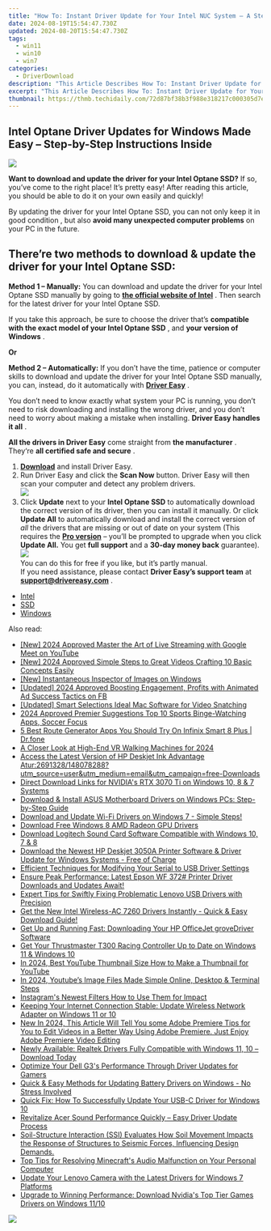 ```yaml
---
title: "How To: Instant Driver Update for Your Intel NUC System – A Step-by-Step Tutorial"
date: 2024-08-19T15:54:47.730Z
updated: 2024-08-20T15:54:47.730Z
tags:
  - win11
  - win10
  - win7
categories:
  - DriverDownload
description: "This Article Describes How To: Instant Driver Update for Your Intel NUC System – A Step-by-Step Tutorial"
excerpt: "This Article Describes How To: Instant Driver Update for Your Intel NUC System – A Step-by-Step Tutorial"
thumbnail: https://thmb.techidaily.com/72d87bf38b3f988e318217c000305d7e3da283a047b864a8cf5c572968e745b4.jpg
---
```


## Intel Optane Driver Updates for Windows Made Easy – Step-by-Step Instructions Inside

![](https://images.drivereasy.com/wp-content/uploads/2018/12/snap000142.png)

 **Want to download and update the driver for your Intel Optane SSD?** If so, you’ve come to the right place! It’s pretty easy! After reading this article, you should be able to do it on your own easily and quickly!

 By updating the driver for your Intel Optane SSD, you can not only keep it in good condition , but also   **avoid many unexpected computer problems**  on your PC in the future.

## **There’re two methods to download & update the driver for your Intel Optane SSD:**

**Method 1 – Manually:**  You can download and update the driver for your Intel Optane SSD manually by going to **[the official website of Intel](https://www.intel.com/content/www/us/en/homepage.html)**  . Then search for the latest driver for your Intel Optane SSD.

 If you take this approach, be sure to choose the driver that’s **compatible with the exact model of your Intel Optane SSD** , and **your version of Windows** .

**Or**

**Method 2 – Automatically:**   If you don’t have the time, patience or computer skills to download and update the driver for your Intel Optane SSD manually, you can, instead, do it automatically with **[Driver Easy](https://tools.techidaily.com/drivereasy/download/)**  .

 You don’t need to know exactly what system your PC is running, you don’t need to risk downloading and installing the wrong driver, and you don’t need to worry about making a mistake when installing. **Driver Easy handles it all** .

**All the drivers in Driver Easy** come straight from **the manufacturer** . They‘re **all certified safe and secure** .

1. **[Download](https://tools.techidaily.com/drivereasy/download/)**  and install Driver Easy.
2. Run Driver Easy and click the **Scan Now**  button. Driver Easy will then scan your computer and detect any problem drivers.  
![](https://images.drivereasy.com/wp-content/uploads/2018/12/snap000027-2.png)
3. Click **Update**  next to your **Intel Optane SSD** to automatically download the correct version of its driver, then you can install it manually. Or click **Update All**  to automatically download and install the correct version of _all_  the drivers that are missing or out of date on your system (This requires the **[Pro version](https://tools.techidaily.com/drivereasy/download/)**  – you’ll be prompted to upgrade when you click **Update All.** You get **full support**  and a **30-day money back**  guarantee).  
![](https://images.drivereasy.com/wp-content/uploads/2018/12/snap000143.png)  
 You can do this for free if you like, but it’s partly manual.  
 If you need assistance, please contact **Driver Easy’s support team** at [**support@drivereasy.com**](https://tools.techidaily.com/drivereasy/download/) .

* [Intel](https://tools.techidaily.com/drivereasy/download/)
* [SSD](https://tools.techidaily.com/drivereasy/download/)
* [Windows](https://tools.techidaily.com/drivereasy/download/)

<ins class="adsbygoogle"
     style="display:block"
     data-ad-format="autorelaxed"
     data-ad-client="ca-pub-7571918770474297"
     data-ad-slot="1223367746"></ins>



<ins class="adsbygoogle"
     style="display:block"
     data-ad-client="ca-pub-7571918770474297"
     data-ad-slot="8358498916"
     data-ad-format="auto"
     data-full-width-responsive="true"></ins>

<span class="atpl-alsoreadstyle">Also read:</span>
<div><ul>
<li><a href="https://youtube-lab.techidaily.com/024-approved-master-the-art-of-live-streaming-with-google-meet-on-youtube/"><u>[New] 2024 Approved  Master the Art of Live Streaming with Google Meet on YouTube</u></a></li>
<li><a href="https://youtube-sure.techidaily.com/024-approved-simple-steps-to-great-videos-crafting-10-basic-concepts-easily/"><u>[New] 2024 Approved  Simple Steps to Great Videos  Crafting 10 Basic Concepts Easily</u></a></li>
<li><a href="https://extra-guidance.techidaily.com/new-instantaneous-inspector-of-images-on-windows/"><u>[New] Instantaneous Inspector of Images on Windows</u></a></li>
<li><a href="https://facebook-video-files.techidaily.com/updated-2024-approved-boosting-engagement-profits-with-animated-ad-success-tactics-on-fb/"><u>[Updated] 2024 Approved  Boosting Engagement, Profits with Animated Ad Success Tactics on FB</u></a></li>
<li><a href="https://screen-video-capture.techidaily.com/updated-smart-selections-ideal-mac-software-for-video-snatching/"><u>[Updated] Smart Selections  Ideal Mac Software for Video Snatching</u></a></li>
<li><a href="https://article-helps.techidaily.com/2024-approved-premier-suggestions-top-10-sports-binge-watching-apps-soccer-focus/"><u>2024 Approved  Premier Suggestions  Top 10 Sports Binge-Watching Apps, Soccer Focus</u></a></li>
<li><a href="https://location-fake.techidaily.com/5-best-route-generator-apps-you-should-try-on-infinix-smart-8-plus-drfone-by-drfone-virtual-android/"><u>5 Best Route Generator Apps You Should Try On Infinix Smart 8 Plus | Dr.fone</u></a></li>
<li><a href="https://extra-resources.techidaily.com/a-closer-look-at-high-end-vr-walking-machines-for-2024/"><u>A Closer Look at High-End VR Walking Machines for 2024</u></a></li>
<li><a href="https://driver-download.techidaily.com/access-the-latest-version-of-hp-deskjet-ink-advantage-atur2691328148078288utmsourceuserandutmmediumemailandutmcampaignfree-downloads/"><u>Access the Latest Version of HP Deskjet Ink Advantage Atur:2691328/148078288?utm_source=user&utm_medium=email&utm_campaign=free-Downloads</u></a></li>
<li><a href="https://driver-download.techidaily.com/direct-download-links-for-nvidias-rtx-3070-ti-on-windows-10-8-and-7-systems/"><u>Direct Download Links for NVIDIA's RTX 3070 Ti on Windows 10, 8 & 7 Systems</u></a></li>
<li><a href="https://driver-download.techidaily.com/download-and-install-asus-motherboard-drivers-on-windows-pcs-step-by-step-guide/"><u>Download & Install ASUS Motherboard Drivers on Windows PCs: Step-by-Step Guide</u></a></li>
<li><a href="https://driver-download.techidaily.com/download-and-update-wi-fi-drivers-on-windows-7-simple-steps/"><u>Download and Update Wi-Fi Drivers on Windows 7 - Simple Steps!</u></a></li>
<li><a href="https://driver-download.techidaily.com/download-free-windows-8-amd-radeon-gpu-drivers/"><u>Download Free Windows 8 AMD Radeon GPU Drivers</u></a></li>
<li><a href="https://driver-download.techidaily.com/download-logitech-sound-card-software-compatible-with-windows-10-7-and-8/"><u>Download Logitech Sound Card Software Compatible with Windows 10, 7 & 8</u></a></li>
<li><a href="https://driver-download.techidaily.com/download-the-newest-hp-deskjet-3050a-printer-software-and-driver-update-for-windows-systems-free-of-charge/"><u>Download the Newest HP Deskjet 3050A Printer Software & Driver Update for Windows Systems - Free of Charge</u></a></li>
<li><a href="https://driver-download.techidaily.com/efficient-techniques-for-modifying-your-serial-to-usb-driver-settings/"><u>Efficient Techniques for Modifying Your Serial to USB Driver Settings</u></a></li>
<li><a href="https://driver-download.techidaily.com/ensure-peak-performance-latest-epson-wf-372-printer-driver-downloads-and-updates-await/"><u>Ensure Peak Performance: Latest Epson WF 372# Printer Driver Downloads and Updates Await!</u></a></li>
<li><a href="https://driver-download.techidaily.com/expert-tips-for-swiftly-fixing-problematic-lenovo-usb-drivers-with-precision/"><u>Expert Tips for Swiftly Fixing Problematic Lenovo USB Drivers with Precision</u></a></li>
<li><a href="https://driver-download.techidaily.com/get-the-new-intel-wireless-ac-7260-drivers-instantly-quick-and-easy-download-guide/"><u>Get the New Intel Wireless-AC 7260 Drivers Instantly - Quick & Easy Download Guide!</u></a></li>
<li><a href="https://driver-download.techidaily.com/get-up-and-running-fast-downloading-your-hp-officejet-grovedriver-software/"><u>Get Up and Running Fast: Downloading Your HP OfficeJet groveDriver Software</u></a></li>
<li><a href="https://driver-download.techidaily.com/get-your-thrustmaster-t300-racing-controller-up-to-date-on-windows-11-and-windows-10/"><u>Get Your Thrustmaster T300 Racing Controller Up to Date on Windows 11 & Windows 10</u></a></li>
<li><a href="https://facebook-video-share.techidaily.com/in-2024-best-youtube-thumbnail-size-how-to-make-a-thumbnail-for-youtube/"><u>In 2024, Best YouTube Thumbnail Size  How to Make a Thumbnail for YouTube</u></a></li>
<li><a href="https://facebook-record-videos.techidaily.com/in-2024-youtubes-image-files-made-simple-online-desktop-and-terminal-steps/"><u>In 2024, Youtube’s Image Files Made Simple  Online, Desktop & Terminal Steps</u></a></li>
<li><a href="https://instagram-videos.techidaily.com/instagrams-newest-filters-how-to-use-them-for-impact/"><u>Instagram's Newest Filters  How to Use Them for Impact</u></a></li>
<li><a href="https://driver-download.techidaily.com/keeping-your-internet-connection-stable-update-wireless-network-adapter-on-windows-11-or-10/"><u>Keeping Your Internet Connection Stable: Update Wireless Network Adapter on Windows 11 or 10</u></a></li>
<li><a href="https://smart-video-editing.techidaily.com/new-in-2024-this-article-will-tell-you-some-adobe-premiere-tips-for-you-to-edit-videos-in-a-better-way-using-adobe-premiere-just-enjoy-adobe-premiere-video-/"><u>New In 2024, This Article Will Tell You some Adobe Premiere Tips for You to Edit Videos in a Better Way Using Adobe Premiere. Just Enjoy Adobe Premiere Video Editing</u></a></li>
<li><a href="https://driver-download.techidaily.com/newly-available-realtek-drivers-fully-compatible-with-windows-11-10-download-today/"><u>Newly Available: Realtek Drivers Fully Compatible with Windows 11, 10 – Download Today</u></a></li>
<li><a href="https://driver-download.techidaily.com/optimize-your-dell-g3s-performance-through-driver-updates-for-gamers/"><u>Optimize Your Dell G3's Performance Through Driver Updates for Gamers</u></a></li>
<li><a href="https://driver-download.techidaily.com/quick-and-easy-methods-for-updating-battery-drivers-on-windows-no-stress-involved/"><u>Quick & Easy Methods for Updating Battery Drivers on Windows - No Stress Involved</u></a></li>
<li><a href="https://driver-download.techidaily.com/quick-fix-how-to-successfully-update-your-usb-c-driver-for-windows-10/"><u>Quick Fix: How To Successfully Update Your USB-C Driver for Windows 10</u></a></li>
<li><a href="https://driver-download.techidaily.com/revitalize-acer-sound-performance-quickly-easy-driver-update-process/"><u>Revitalize Acer Sound Performance Quickly – Easy Driver Update Process</u></a></li>
<li><a href="https://driver-download.techidaily.com/soil-structure-interaction-ssi-evaluates-how-soil-movement-impacts-the-response-of-structures-to-seismic-forces-influencing-design-demands/"><u>Soil-Structure Interaction (SSI) Evaluates How Soil Movement Impacts the Response of Structures to Seismic Forces, Influencing Design Demands.</u></a></li>
<li><a href="https://program-issues.techidaily.com/top-tips-for-resolving-minecrafts-audio-malfunction-on-your-personal-computer/"><u>Top Tips for Resolving Minecraft's Audio Malfunction on Your Personal Computer</u></a></li>
<li><a href="https://driver-download.techidaily.com/update-your-lenovo-camera-with-the-latest-drivers-for-windows-7-platforms/"><u>Update Your Lenovo Camera with the Latest Drivers for Windows 7 Platforms</u></a></li>
<li><a href="https://driver-download.techidaily.com/upgrade-to-winning-performance-download-nvidias-top-tier-games-drivers-on-windows-1110/"><u>Upgrade to Winning Performance: Download Nvidia's Top Tier Games Drivers on Windows 11/10</u></a></li>
</ul></div>

<!-- affiliate ads begin -->
<a href="https://store.nero.com/order/checkout.php?PRODS=42296985&QTY=1&AFFILIATE=108875&CART=1"><img src="https://secure.avangate.com/images/merchant/9cea886b9f44a3c2df1163730ab64994/products/copy_nero_burning_rom_cart.png" border="0">
</a>
<!-- affiliate ads end -->